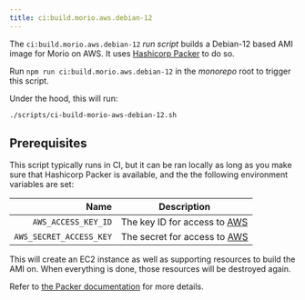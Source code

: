 ```yaml
--- 
title: ci:build.morio.aws.debian-12
---
```


The `ci:build.morio.aws.debian-12` _run script_ builds a Debian-12 based AMI
image for Morio on AWS. It uses [Hashicorp Packer](https://www.packer.io/) to do so.

Run `npm run ci:build.morio.aws.debian-12` in the _monorepo_ root to trigger this script.

Under the hood, this will run:

```sh title="Terminal"
./scripts/ci-build-morio-aws-debian-12.sh
```

## Prerequisites

This script typically runs in CI, but it can be ran locally as long as you make
sure that Hashicorp Packer is available, and the the following environment
variables are set:

| Name | Description |
| ----:| ----------- |
| `AWS_ACCESS_KEY_ID` | The key ID for access to [AWS][aws] |
| `AWS_SECRET_ACCESS_KEY` | The secret for access to [AWS][aws] |

This will create an EC2 instance as well as supporting resources to build the AMI on.
When everything is done, those resources will be destroyed again.

Refer to [the Packer
documentation](https://developer.hashicorp.com/packer/integrations/hashicorp/amazon)
for more details.

[aws]: https://aws.amazon.com/
